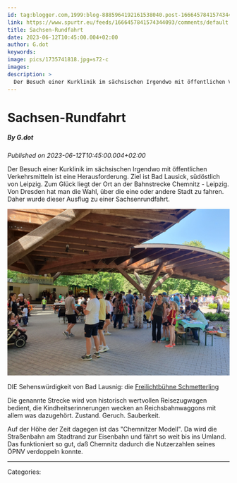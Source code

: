 ```yaml
---
id: tag:blogger.com,1999:blog-8885964192161538040.post-1666457841574344093
link: https://www.spurtr.eu/feeds/1666457841574344093/comments/default
title: Sachsen-Rundfahrt
date: 2023-06-12T10:45:00.004+02:00
author: G.dot
keywords: 
image: pics/1735741818.jpg=s72-c
images: 
description: >
  Der Besuch einer Kurklinik im sächsischen Irgendwo mit öffentlichen Verkehrsmitteln ist eine Herausforderung. Ziel ist Bad Lausick, südöstlich von Leipzig. Zum Glück liegt der Ort an der Bahnstrecke Chemnitz - Leipzig. Von Dresden hat man die Wahl, über die eine oder andere Stadt zu fahren. Daher wurde dieser Ausflug zu
---
```

# Sachsen-Rundfahrt
##### By G.dot
_Published on 2023-06-12T10:45:00.004+02:00_

Der Besuch einer Kurklinik im sächsischen Irgendwo mit öffentlichen Verkehrsmitteln ist eine Herausforderung. Ziel ist Bad Lausick, südöstlich von Leipzig. Zum Glück liegt der Ort an der Bahnstrecke Chemnitz - Leipzig. Von Dresden hat man die Wahl, über die eine oder andere Stadt zu fahren. Daher wurde dieser Ausflug zu einer Sachsenrundfahrt. 

[![](pics/1735741818.jpg)](pics/1735741818.jpg)

DIE Sehenswürdigkeit von Bad Lausnig: die [Freilichtbühne Schmetterling](https://tourismus.bad-lausick.de/de/veranstaltungen/freilichtb%25C3%25BChne-schmetterling/)

  

Die genannte Strecke wird von historisch wertvollen Reisezugwagen bedient, die Kindheitserinnerungen wecken an Reichsbahnwaggons mit allem was dazugehört. Zustand. Geruch. Sauberkeit.

  

Auf der Höhe der Zeit dagegen ist das "Chemnitzer Modell". Da wird die Straßenbahn am Stadtrand zur Eisenbahn und fährt so weit bis ins Umland. Das funktioniert so gut, daß Chemnitz dadurch die Nutzerzahlen seines ÖPNV verdoppeln konnte.

---
Categories: 